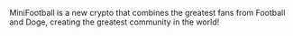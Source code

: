 MiniFootball is a new crypto that combines the greatest fans from Football and Doge, creating the greatest community in the world!
